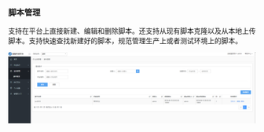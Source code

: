 ### 脚本管理

支持在平台上直接新建、编辑和删除脚本。还支持从现有脚本克隆以及从本地上传脚本。支持快速查找新建好的脚本，规范管理生产上或者测试环境上的脚本。

![](../assets/脚本管理.png)

